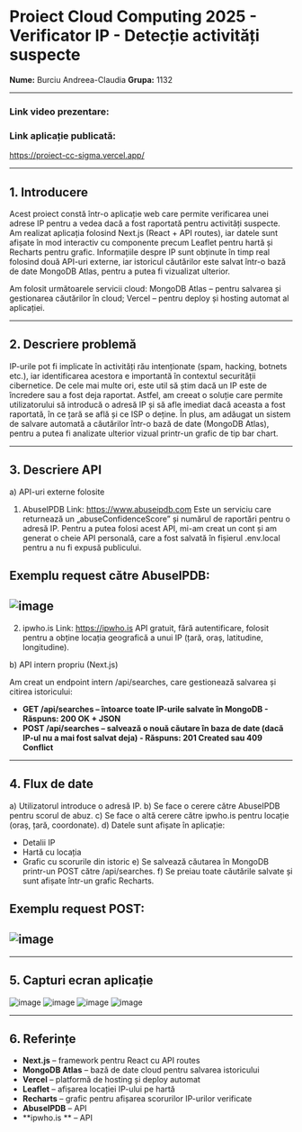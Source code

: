 # Proiect Cloud Computing 2025 - Verificator IP - Detecție activități suspecte

**Nume:** Burciu Andreea-Claudia
**Grupa:** 1132

---

### Link video prezentare:


### Link aplicație publicată:
https://proiect-cc-sigma.vercel.app/

---

## 1. Introducere

Acest proiect constă într-o aplicație web care permite verificarea unei adrese IP pentru a vedea dacă a fost raportată pentru activități suspecte. Am realizat aplicația folosind Next.js (React + API routes), iar datele sunt afișate în mod interactiv cu componente precum Leaflet pentru hartă și Recharts pentru grafic. Informațiile despre IP sunt obținute în timp real folosind două API-uri externe, iar istoricul căutărilor este salvat într-o bază de date MongoDB Atlas, pentru a putea fi vizualizat ulterior.

Am folosit următoarele servicii cloud:
MongoDB Atlas – pentru salvarea și gestionarea căutărilor în cloud;
Vercel – pentru deploy și hosting automat al aplicației.

---

## 2. Descriere problemă

IP-urile pot fi implicate în activități rău intenționate (spam, hacking, botnets etc.), iar identificarea acestora e importantă în contextul securității cibernetice. De cele mai multe ori, este util să știm dacă un IP este de încredere sau a fost deja raportat. Astfel, am creeat o soluție care permite utilizatorului să introducă o adresă IP și să afle imediat dacă aceasta a fost raportată, în ce țară se află și ce ISP o deține. În plus, am adăugat un sistem de salvare automată a căutărilor într-o bază de date (MongoDB Atlas), pentru a putea fi analizate ulterior vizual printr-un grafic de tip bar chart.

---

## 3. Descriere API

a) API-uri externe folosite

1. AbuseIPDB
Link: https://www.abuseipdb.com
Este un serviciu care returnează un „abuseConfidenceScore” și numărul de raportări pentru o adresă IP.
Pentru a putea folosi acest API, mi-am creat un cont și am generat o cheie API personală, care a fost salvată în fișierul .env.local pentru a nu fi expusă publicului.

Exemplu request către AbuseIPDB:
---
![image](https://github.com/user-attachments/assets/62b61c9d-a4ff-4a35-82a3-7c29b5f93de6)
---

2. ipwho.is
Link: https://ipwho.is
API gratuit, fără autentificare, folosit pentru a obține locația geografică a unui IP (țară, oraș, latitudine, longitudine).

b) API intern propriu (Next.js)

Am creat un endpoint intern /api/searches, care gestionează salvarea și citirea istoricului:
- **GET /api/searches – întoarce toate IP-urile salvate în MongoDB - Răspuns: 200 OK + JSON**
- **POST /api/searches – salvează o nouă căutare în baza de date (dacă IP-ul nu a mai fost salvat deja) - Răspuns: 201 Created sau 409 Conflict**

---

## 4. Flux de date

a) Utilizatorul introduce o adresă IP.
b) Se face o cerere către AbuseIPDB pentru scorul de abuz.
c) Se face o altă cerere către ipwho.is pentru locație (oraș, țară, coordonate).
d) Datele sunt afișate în aplicație:
   - Detalii IP
   - Hartă cu locația
   - Grafic cu scorurile din istoric
e) Se salvează căutarea în MongoDB printr-un POST către /api/searches.
f) Se preiau toate căutările salvate și sunt afișate într-un grafic Recharts.

Exemplu request POST:
---
![image](https://github.com/user-attachments/assets/a532d10b-9724-4ad9-a0a6-a225d1f08af4)
---

---

  ## 5. Capturi ecran aplicație
  
![image](https://github.com/user-attachments/assets/bfbf47da-9043-40a9-9174-b0ead4143fdb)
![image](https://github.com/user-attachments/assets/d10ca362-9df7-4c09-8ed0-87533f5f6a39)
![image](https://github.com/user-attachments/assets/f9c235d9-5960-4b3b-a892-65c618b0bddc)
![image](https://github.com/user-attachments/assets/f02a4ce5-98b1-4978-b46b-289e27cb9e41)

---

  ## 6. Referințe

- **Next.js** – framework pentru React cu API routes
- **MongoDB Atlas** – bază de date cloud pentru salvarea istoricului
- **Vercel** – platformă de hosting și deploy automat
- **Leaflet** – afișarea locației IP-ului pe hartă
- **Recharts** – grafic pentru afișarea scorurilor IP-urilor verificate
- **AbuseIPDB** – API
- **ipwho.is ** – API




